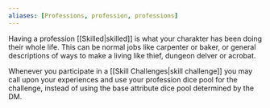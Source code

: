 ```yaml
---
aliases: [Professions, profession, professions]
---
```

Having a profession [[Skilled|skilled]] is what your charakter has been doing their whole life. This can be normal jobs like carpenter or baker, or general descriptions of ways to make a living like thief, dungeon delver or acrobat.

Whenever you participate in a [[Skill Challenges|skill challenge]] you may call upon your experiences and use your profession dice pool for the challenge, instead of using the base attribute dice pool determined by the DM.